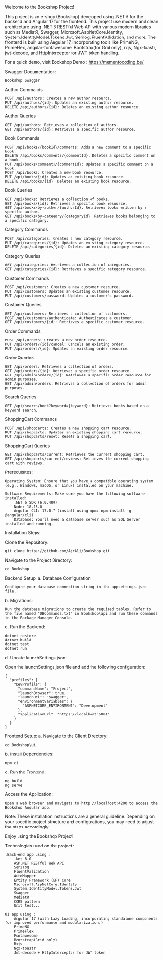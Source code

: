 Welcome to the Bookshop Project!

This project is an e-shop (Bookshop) developed using .NET 6 for the backend and Angular 17 for the frontend. This project use modern and clean architecture using .NET 6 RESTful Web API with various modern libraries such as MediatR, Swagger, Microsoft.AspNetCore.Identity, System.IdentityModel.Tokens.Jwt, Serilog, FluentValidation, and more. The frontend is built using Angular 17, incorporating tools like PrimeNG, PrimeFlex, angular-fontawesome, Bootstrap(for Grid only), rxjs, Ngx-toastr, jwt-decode, and HttpInterceptor for JWT token handling.

For a quick demo, visit Bookshop Demo : https://mementocoding.be/


Swagger Documentation:

    Bookshop Swagger

Author Commands

    POST /api/authors: Creates a new author resource.
    PUT /api/authors/{id}: Updates an existing author resource.
    DELETE /api/authors/{id}: Deletes an existing author resource.

Author Queries

    GET /api/authors: Retrieves a collection of authors.
    GET /api/authors/{id}: Retrieves a specific author resource.

Book Commands

    POST /api/books/{bookId}/comments: Adds a new comment to a specific book.
    DELETE /api/books/comments/{commentId}: Deletes a specific comment on a book.
    PUT /api/books/comments/{commentId}: Updates a specific comment on a book.
    POST /api/books: Creates a new book resource.
    PUT /api/books/{id}: Updates an existing book resource.
    DELETE /api/books/{id}: Deletes an existing book resource.

Book Queries

    GET /api/books: Retrieves a collection of books.
    GET /api/books/{id}: Retrieves a specific book resource.
    GET /api/books/by-author/{authorId}: Retrieves books written by a specific author.
    GET /api/books/by-category/{categoryId}: Retrieves books belonging to a specific category.

Category Commands

    POST /api/categories: Creates a new category resource.
    PUT /api/categories/{id}: Updates an existing category resource.
    DELETE /api/categories/{id}: Deletes an existing category resource.

Category Queries

    GET /api/categories: Retrieves a collection of categories.
    GET /api/categories/{id}: Retrieves a specific category resource.

Customer Commands

    POST /api/customers: Creates a new customer resource.
    PUT /api/customers: Updates an existing customer resource.
    PUT /api/customers/password: Updates a customer's password.

Customer Queries

    GET /api/customers: Retrieves a collection of customers.
    POST /api/customers/authenticate: Authenticates a customer.
    GET /api/customers/{id}: Retrieves a specific customer resource.

Order Commands

    POST /api/orders: Creates a new order resource.
    PUT /api/orders/{id}/cancel: Cancels an existing order.
    PUT /api/orders/{id}: Updates an existing order resource.

Order Queries

    GET /api/orders: Retrieves a collection of orders.
    GET /api/orders/{id}: Retrieves a specific order resource.
    GET /api/admin/orders/{id}: Retrieves a specific order resource for admin purposes.
    GET /api/admin/orders: Retrieves a collection of orders for admin purposes.

Search Queries

    GET /api/search/book?keyword={keyword}: Retrieves books based on a keyword search.

ShoppingCart Commands

    POST /api/shopcarts: Creates a new shopping cart resource.
    PUT /api/shopcarts: Updates an existing shopping cart resource.
    PUT /api/shopcarts/reset: Resets a shopping cart.

ShoppingCart Queries

    GET /api/shopcarts/current: Retrieves the current shopping cart.
    GET /api/shopcarts/current/reviews: Retrieves the current shopping cart with reviews.


Prerequisites:

    Operating System: Ensure that you have a compatible operating system (e.g., Windows, macOS, or Linux) installed on your machine.

    Software Requirements: Make sure you have the following software installed:
        .NET 6 SDK (6.0.400)
        Node: 18.15.0
        Angular CLI: 17.0.7 (install using npm: npm install -g @angular/cli)
        Database: You'll need a database server such as SQL Server installed and running.

Installation Steps:

Clone the Repository:

    git clone https://github.com/AjrAli/Bookshop.git

Navigate to the Project Directory:

    cd Bookshop

Backend Setup:
a. Database Configuration:

    Configure your database connection string in the appsettings.json file.

b. Migrations:

    Run the database migrations to create the required tables. Refer to the file named "DBCommands.txt" in Bookshop\api and run these commands in the Package Manager Console.

c. Run the Backend:

    dotnet restore
    dotnet build
    dotnet test
    dotnet run

d. Update launchSettings.json:

Open the launchSettings.json file and add the following configuration:

    {
      "profiles": {
        "DevProfile": {
          "commandName": "Project",
          "launchBrowser": true,
          "launchUrl": "swagger",
          "environmentVariables": {
            "ASPNETCORE_ENVIRONMENT": "Development"
          },
          "applicationUrl": "https://localhost:5001"
        }
      }
    }

Frontend Setup:
a. Navigate to the Client Directory:

    cd Bookshop\ui

b. Install Dependencies:

    npm ci

c. Run the Frontend:

    ng build
    ng serve

Access the Application:

    Open a web browser and navigate to http://localhost:4200 to access the Bookshop Angular app.


Note: These installation instructions are a general guideline. Depending on your specific project structure and configurations, you may need to adjust the steps accordingly.

Enjoy using the Bookshop Project!


Technologies used on the project :

    .Back-end app using :
        .Net 6.0
        ASP.NET RESTful Web API
        Serilog
        FluentValidation
        AutoMapper
        Entity Framework (EF) Core
        Microsoft.AspNetCore.Identity
        System.IdentityModel.Tokens.Jwt
        Swagger
        MediatR
        CQRS pattern
        Unit test...

    UI app using :
        Angular 17 (with Lazy Loading, incorporating standalone components for improved performance and modularization.)
        PrimeNG
        PrimeFlex
        Fontawesome
        Bootstrap(Grid only)
        Rxjs
        Ngx-toastr
        Jwt-decode + HttpInterceptor for JWT token
